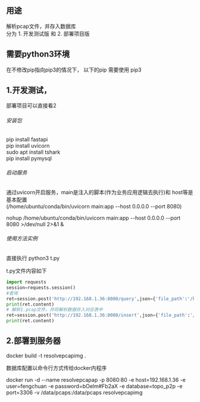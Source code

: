 ## 用途
解析pcap文件，并存入数据库    
分为 1. 开发测试版 和 2. 部署项目版

## 需要python3环境
在不修改pip指向pip3的情况下， 以下的pip 需要使用 pip3

## 1.开发测试，
部署项目可以直接看2

###### 安装包
pip install fastapi    
pip install uvicorn     
sudo apt install tshark    
pip install pymysql

###### 启动服务
通过uvicorn开启服务，main是注入的脚本(作为业务应用逻辑去执行)和 host等是基本配置    
(/home/ubuntu/conda/bin/uvicorn main:app --host 0.0.0.0 --port 8080)    

 nohup /home/ubuntu/conda/bin/uvicorn main:app --host 0.0.0.0 --port 8080 >/dev/null 2>&1 &    

###### 使用方法实例
直接执行 python3 t.py    

t.py文件内容如下
```python
import requests
session=requests.session()
#查询
ret=session.post('http://192.168.1.36:8080/query',json={'file_path':'/home/ubuntu/resovepcap/1.pcap','index':'1'})
print(ret.content)
# 解析1.pcap文件，并将解析数据存入对应表中
ret=session.post('http://192.168.1.36:8080/insert',json={'file_path':'/home/ubuntu/resovepcap/1.pcap','tablename':'fengchuan'})
print(ret.content)
```

## 2.部署到服务器

docker build -t resolvepcapimg  .

数据库配置以命令行方式传给docker内程序

docker run -d --name resolvepcapap -p 8080:80 -e host=192.168.1.36 -e user=fengchuan -e password=bOelm#Fb2aX -e database=topo_p2p -e port=3306 -v /data/pcaps:/data/pcaps resolvepcapimg



